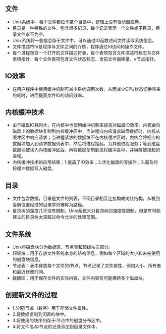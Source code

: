 ## 文件
- Unix系统中，每个文件都位于某个目录中，逻辑上没有驱动器或卷。
- 目录是一种特殊的文件，包含很多记录，每个记录表示一个文件或子目录，目录文件永不为空。
- Unix系统将一些信息存于文件中，可以通过IO函数访问文件读取系统信息。
- 文件描述符fd是程序与文件之间的介质，程序通过fd访问和操作文件。
- 每个进程包含一个打开的文件描述符表，每个表项包含文件描述符标志与文件表项指针，每个文件表项包含文件状态标志、当前文件偏移量、v节点指针。

## IO效率
- 在用户程序中使用缓冲机制可减少系统调用次数，从而减少CPU状态切换带来的耗时，进而提高文件IO的访问效率。

## 内核缓冲技术
- 由于磁盘IO耗时大，在内核中也使用缓冲机制来提高对磁盘IO效率。内核会将磁盘上的数据块复制到内核缓冲区中，当进程向内核请求磁盘数据时，内核从缓冲区中响应请求；当进程请求的数据块不在内核缓冲区时，内核会将相应的数据块加入到请求数据列表中，然后将进程挂起，为其他进程服务；等到磁盘数据块被读入内核缓冲区后，再将数据复制到进程缓冲区中，并唤醒被挂起的进程。
- 内核缓冲技术的应用结果：1.提高了IO效率；2.优化磁盘的写操作；3.需及时将缓冲数据写入磁盘。

## 目录
- 文件包含数据，目录是文件的列表，不同目录相互连接构成树状结构，从根到当前位置经过的目录序列被称为路径。
- 目录树的深度几乎没有限制，Unix系统未对目录树的深度做限制，但是有可能建立的目录树太深超过命令允许的处理范围。

## 文件系统
- Unix将磁盘块分为数据区、节点表和超级块三部分。
- 超级块：用于存放文件系统本身的结构信息，例如每个区域的大小和未被使用的磁盘块信息。
- 节点表：表中存放每个文件的i节点，节点记录了文件属性，例如大小、所有者和最近修改时间。
- 数据区：用于保存文件的实际内容，文件内容有可能横跨多个磁盘块。

## 创建新文件的过程
- 1.分配i节点（数字）用于存储文件属性。
- 2.将数据复制到闲置的块中。
- 3.将使用的块序列存于i节点中的磁盘分布区中。
- 4.将文件名与i节点的记录添加到目录文件中。

